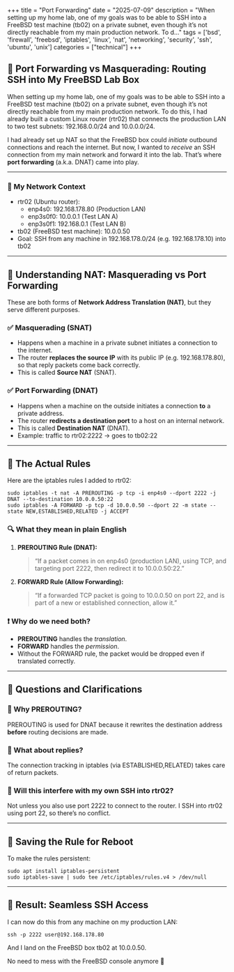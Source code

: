 +++
title = "Port Forwarding"
date = "2025-07-09"
description = "When setting up my home lab, one of my goals was to be able to SSH into a FreeBSD test machine (tb02) on a private subnet, even though it’s not directly reachable from my main production network. To d..."
tags = ['bsd', 'firewall', 'freebsd', 'iptables', 'linux', 'nat', 'networking', 'security', 'ssh', 'ubuntu', 'unix']
categories = ["technical"]
+++

## **🔧 Port Forwarding vs Masquerading: Routing SSH into My FreeBSD Lab Box**

When setting up my home lab, one of my goals was to be able to SSH into a FreeBSD test machine (tb02) on a private subnet, even though it’s not directly reachable from my main production network. To do this, I had already built a custom Linux router (rtr02) that connects the production LAN to two test subnets: 192.168.0.0/24 and 10.0.0.0/24.

I had already set up NAT so that the FreeBSD box could _initiate_ outbound connections and reach the internet. But now, I wanted to _receive_ an SSH connection from my main network and forward it into the lab. That’s where **port forwarding** (a.k.a. DNAT) came into play.

---

### **🧭 My Network Context**

- rtr02 (Ubuntu router):
  - enp4s0: 192.168.178.80 (Production LAN)
  - enp3s0f0: 10.0.0.1 (Test LAN A)
  - enp3s0f1: 192.168.0.1 (Test LAN B)
- tb02 (FreeBSD test machine): 10.0.0.50
- Goal: SSH from any machine in 192.168.178.0/24 (e.g. 192.168.178.10) into tb02

---

## **🔀 Understanding NAT: Masquerading vs Port Forwarding**

These are both forms of **Network Address Translation (NAT)**, but they serve different purposes.

### **✅ Masquerading (SNAT)**

- Happens when a machine in a private subnet initiates a connection to the internet.
- The router **replaces the source IP** with its public IP (e.g. 192.168.178.80), so that reply packets come back correctly.
- This is called **Source NAT** (SNAT).

### **✅ Port Forwarding (DNAT)**

- Happens when a machine on the outside initiates a connection **to** a private address.
- The router **redirects a destination port** to a host on an internal network.
- This is called **Destination NAT** (DNAT).
- Example: traffic to rtr02:2222 → goes to tb02:22

---

## **🧪 The Actual Rules**

Here are the iptables rules I added to rtr02:

```
sudo iptables -t nat -A PREROUTING -p tcp -i enp4s0 --dport 2222 -j DNAT --to-destination 10.0.0.50:22
sudo iptables -A FORWARD -p tcp -d 10.0.0.50 --dport 22 -m state --state NEW,ESTABLISHED,RELATED -j ACCEPT
```

### **🔍 What they mean in plain English**

1. **PREROUTING Rule (DNAT):**

   > “If a packet comes in on enp4s0 (production LAN), using TCP, and targeting port 2222, then redirect it to 10.0.0.50:22.”

2. **FORWARD Rule (Allow Forwarding):**

   > “If a forwarded TCP packet is going to 10.0.0.50 on port 22, and is part of a new or established connection, allow it.”

### **❗ Why do we need both?**

- **PREROUTING** handles the _translation_.
- **FORWARD** handles the _permission_.
- Without the FORWARD rule, the packet would be dropped even if translated correctly.

---

## **🧩 Questions and Clarifications**

### **🤔 Why PREROUTING?**

PREROUTING is used for DNAT because it rewrites the destination address **before** routing decisions are made.

### **🤔 What about replies?**

The connection tracking in iptables (via ESTABLISHED,RELATED) takes care of return packets.

### **🤔 Will this interfere with my own SSH into rtr02?**

Not unless you also use port 2222 to connect to the router. I SSH into rtr02 using port 22, so there’s no conflict.

---

## **💾 Saving the Rule for Reboot**

To make the rules persistent:

```
sudo apt install iptables-persistent
sudo iptables-save | sudo tee /etc/iptables/rules.v4 > /dev/null
```

---

## **🏁 Result: Seamless SSH Access**

I can now do this from any machine on my production LAN:

```
ssh -p 2222 user@192.168.178.80
```

And I land on the FreeBSD box tb02 at 10.0.0.50.

No need to mess with the FreeBSD console anymore 🎉
